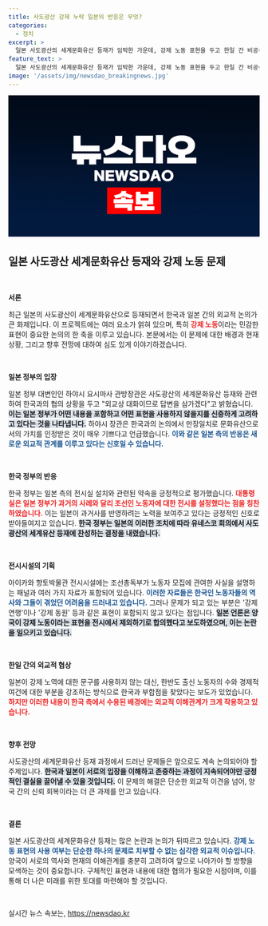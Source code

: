```yaml
---
title: 사도광산 강제 누락 일본의 반응은 무엇?
categories:
  - 정치
excerpt: >
  일본 사도광산의 세계문화유산 등재가 임박한 가운데, 강제 노동 표현을 두고 한일 간 비공식 합의가 있었다는 주장이 제기됐다. 외교부는 이를 묵살했지만, 대통령실은 일본의 조치에 긍정적인 평가를 내렸다. 과거사 논란이 다시 수면 위로 떠오르고 있다.
feature_text: >
  일본 사도광산의 세계문화유산 등재가 임박한 가운데, 강제 노동 표현을 두고 한일 간 비공식 합의가 있었다는 주장이 제기됐다. 외교부는 이를 묵살했지만, 대통령실은 일본의 조치에 긍정적인 평가를 내렸다. 과거사 논란이 다시 수면 위로 떠오르고 있다.
image: '/assets/img/newsdao_breakingnews.jpg'
---
```


<p><img src="/assets/img/newsdao_breakingnews.jpg" alt="koreaapp 속보" /></p>

<h2 data-ke-size="size26">일본 사도광산 세계문화유산 등재와 강제 노동 문제</h2>

<p data-ke-size="size16">&nbsp;</p>

<p><strong>서론</strong></p>

<p>최근 일본의 사도광산이 세계문화유산으로 등재되면서 한국과 일본 간의 외교적 논의가 큰 화제입니다. 이 프로젝트에는 여러 요소가 얽혀 있으며, 특히 <b><span style="color: #ee2323;">강제 노동</span></b>이라는 민감한 표현이 중요한 논의의 한 축을 이루고 있습니다. 본문에서는 이 문제에 대한 배경과 현재 상황, 그리고 향후 전망에 대하여 심도 있게 이야기하겠습니다.</p>

<p data-ke-size="size16">&nbsp;</p>

<p><strong>일본 정부의 입장</strong></p>

<p>일본 정부 대변인인 하야시 요시마사 관방장관은 사도광산의 세계문화유산 등재와 관련하여 한국과의 협의 상황을 두고 "외교상 대화이므로 답변을 삼가겠다"고 밝혔습니다. <b><span style="background-color: #21538527;">이는 일본 정부가 어떤 내용을 포함하고 어떤 표현을 사용하지 않을지를 신중하게 고려하고 있다는 것을 나타냅니다.</span></b> 하야시 장관은 한국과의 논의에서 만장일치로 문화유산으로서의 가치를 인정받은 것이 매우 기쁘다고 언급했습니다. <b><span style="color: #1a5490;">이와 같은 일본 측의 반응은 새로운 외교적 관계를 이루고 있다는 신호일 수 있습니다.</span></b></p>

<p data-ke-size="size16">&nbsp;</p>

<p><strong>한국 정부의 반응</strong></p>

<p>한국 정부는 일본 측의 전시실 설치와 관련된 약속을 긍정적으로 평가했습니다. <b><span style="color: #ee2323;">대통령실은 일본 정부가 과거의 사례와 달리 조선인 노동자에 대한 전시를 설정했다는 점을 칭찬하였습니다.</span></b> 이는 일본이 과거사를 반영하려는 노력을 보여주고 있다는 긍정적인 신호로 받아들여지고 있습니다. <b><span style="background-color: #21538527;">한국 정부는 일본의 이러한 조치에 따라 유네스코 회의에서 사도광산의 세계유산 등재에 찬성하는 결정을 내렸습니다.</span></b></p>

<p data-ke-size="size16">&nbsp;</p>

<p><strong>전시시설의 기획</strong></p>

<p>아이카와 향토박물관 전시시설에는 조선총독부가 노동자 모집에 관여한 사실을 설명하는 패널과 여러 가지 자료가 포함되어 있습니다. <b><span style="color: #1a5490;">이러한 자료들은 한국인 노동자들의 역사와 그들이 겪었던 어려움을 드러내고 있습니다.</span></b> 그러나 문제가 되고 있는 부분은 '강제 연행'이나 '강제 동원' 등과 같은 표현이 포함되지 않고 있다는 점입니다. <b><span style="background-color: #21538527;">일본 언론은 양국이 강제 노동이라는 표현을 전시에서 제외하기로 합의했다고 보도하였으며, 이는 논란을 일으키고 있습니다.</span></b></p>

<p data-ke-size="size16">&nbsp;</p>

<p><strong>한일 간의 외교적 협상</strong></p>

<p>일본이 강제 노역에 대한 문구를 사용하지 않는 대신, 한반도 출신 노동자의 수와 경제적 여건에 대한 부분을 강조하는 방식으로 한국과 부합점을 찾았다는 보도가 있었습니다. <b><span style="color: #ee2323;">하지만 이러한 내용이 한국 측에서 수용된 배경에는 외교적 이해관계가 크게 작용하고 있습니다.</span></b> </p>

<p data-ke-size="size16">&nbsp;</p>

<p><strong>향후 전망</strong></p>

<p>사도광산의 세계문화유산 등재 과정에서 드러난 문제들은 앞으로도 계속 논의되어야 할 주제입니다. <b><span style="background-color: #21538527;">한국과 일본이 서로의 입장을 이해하고 존중하는 과정이 지속되어야만 긍정적인 결실을 끌어낼 수 있을 것입니다.</span></b> 이 문제의 해결은 단순한 외교적 이견을 넘어, 양국 간의 신뢰 회복이라는 더 큰 과제를 안고 있습니다.</p>

<p data-ke-size="size16">&nbsp;</p>

<p><strong>결론</strong></p>

<p>일본 사도광산의 세계문화유산 등재는 많은 논란과 논의가 뒤따르고 있습니다. <b><span style="color: #1a5490;">강제 노동 표현의 사용 여부는 단순한 하나의 문제로 치부할 수 없는 심각한 외교적 이슈입니다.</span></b> 양국이 서로의 역사와 현재의 이해관계를 충분히 고려하여 앞으로 나아가야 할 방향을 모색하는 것이 중요합니다. 구체적인 표현과 내용에 대한 협의가 필요한 시점이며, 이를 통해 더 나은 미래를 위한 토대를 마련해야 할 것입니다.</p>

<p data-ke-size="size16">&nbsp;</p>
실시간 뉴스 속보는, <a href="https://newsdao.kr" rel="dofollow">https://newsdao.kr</a>


